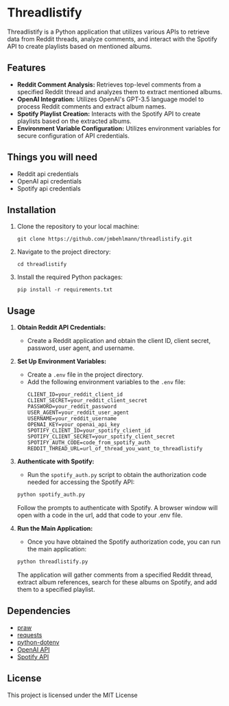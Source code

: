 # Threadlistify

Threadlistify is a Python application that utilizes various APIs to retrieve data from Reddit threads, analyze comments, and interact with the Spotify API to create playlists based on mentioned albums.


## Features

- **Reddit Comment Analysis:** Retrieves top-level comments from a specified Reddit thread and analyzes them to extract mentioned albums.
- **OpenAI Integration:** Utilizes OpenAI's GPT-3.5 language model to process Reddit comments and extract album names.
- **Spotify Playlist Creation:** Interacts with the Spotify API to create playlists based on the extracted albums.
- **Environment Variable Configuration:** Utilizes environment variables for secure configuration of API credentials.

## Things you will need

- Reddit api credentials
- OpenAI api credentials
- Spotify api credentials

## Installation

1. Clone the repository to your local machine:

    ```
    git clone https://github.com/jmbehlmann/threadlistify.git
    ```

2. Navigate to the project directory:

    ```
    cd threadlistify
    ```

3. Install the required Python packages:

    ```
    pip install -r requirements.txt
    ```

## Usage

1. **Obtain Reddit API Credentials:**

   - Create a Reddit application and obtain the client ID, client secret, password, user agent, and username.

2. **Set Up Environment Variables:**

   - Create a `.env` file in the project directory.
   - Add the following environment variables to the `.env` file:
     ```
     CLIENT_ID=your_reddit_client_id
     CLIENT_SECRET=your_reddit_client_secret
     PASSWORD=your_reddit_password
     USER_AGENT=your_reddit_user_agent
     USERNAME=your_reddit_username
     OPENAI_KEY=your_openai_api_key
     SPOTIFY_CLIENT_ID=your_spotify_client_id
     SPOTIFY_CLIENT_SECRET=your_spotify_client_secret
     SPOTIFY_AUTH_CODE=code_from_spotify_auth
     REDDIT_THREAD_URL=url_of_thread_you_want_to_threadlistify
     ```

3. **Authenticate with Spotify:**

    - Run the `spotify_auth.py` script to obtain the authorization code needed for accessing the Spotify API:

    ```bash
    python spotify_auth.py
    ```

    Follow the prompts to authenticate with Spotify. A browser window will open with a code in the url, add that code to your .env file.

4. **Run the Main Application:**

    - Once you have obtained the Spotify authorization code, you can run the main application:

    ```bash
    python threadlistify.py
    ```

    The application will gather comments from a specified Reddit thread, extract album references, search for these albums on Spotify, and add them to a specified playlist.


## Dependencies

- [praw](https://github.com/praw-dev/praw)
- [requests](https://github.com/psf/requests)
- [python-dotenv](https://github.com/theskumar/python-dotenv)
- [OpenAI API](https://openai.com/)
- [Spotify API](https://developer.spotify.com/documentation/web-api/)


## License

This project is licensed under the MIT License
